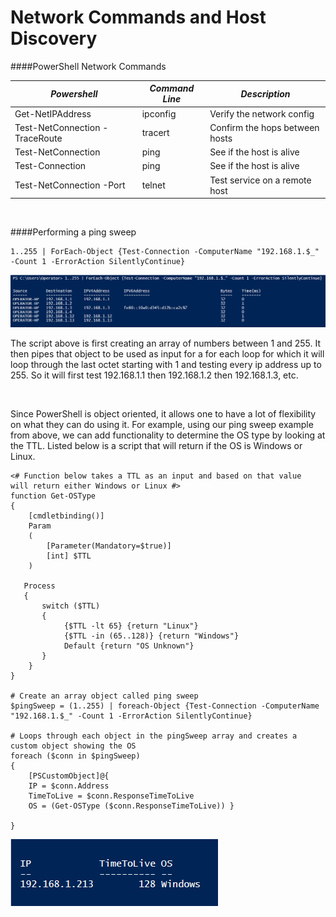 
# Network Commands and Host Discovery

####PowerShell Network Commands

| *Powershell*                    | *Command Line* | *Description*                 |
| -------------------------------| ----------------| ------------------------------|
| Get-NetIPAddress               | ipconfig        | Verify the network config     |
| Test-NetConnection -TraceRoute | tracert         | Confirm the hops between hosts|
| Test-NetConnection             | ping            | See if the host is alive      |
| Test-Connection                | ping            | See if the host is alive      |
| Test-NetConnection -Port       | telnet          | Test service on a remote host |


<br>

####Performing a ping sweep

    1..255 | ForEach-Object {Test-Connection -ComputerName "192.168.1.$_" -Count 1 -ErrorAction SilentlyContinue}

![](screenshots/ps_snip17.png)

The script above is first creating an array of numbers between 1 and 255. It then
pipes that object to be used as input for a for each loop for which it will loop through the last octet starting with 1
and testing every ip address up to 255.  So it will first test 192.168.1.1 then 192.168.1.2 then 
192.168.1.3, etc.

<br>

Since PowerShell is object oriented, it allows one to have a lot of flexibility on what they can 
do using it.  For example, using our ping sweep example from above, we can add functionality to 
determine the OS type by looking at the TTL.  Listed below is a script that will return if the 
OS is Windows or Linux.

    <# Function below takes a TTL as an input and based on that value
    will return either Windows or Linux #>
    function Get-OSType
    {
        [cmdletbinding()]
        Param
        (
            [Parameter(Mandatory=$true)]
            [int] $TTL
        )
    
       Process
       {
           switch ($TTL)
           {
                {$TTL -lt 65} {return "Linux"}
                {$TTL -in (65..128)} {return "Windows"}
                Default {return "OS Unknown"}
           }
        }
    }
    
    # Create an array object called ping sweep
    $pingSweep = (1..255) | foreach-Object {Test-Connection -ComputerName "192.168.1.$_" -Count 1 -ErrorAction SilentlyContinue}
    
    # Loops through each object in the pingSweep array and creates a custom object showing the OS
    foreach ($conn in $pingSweep)
    {
        [PSCustomObject]@{
        IP = $conn.Address
        TimeToLive = $conn.ResponseTimeToLive
        OS = (Get-OSType ($conn.ResponseTimeToLive)) }
    
    }


![](screenshots/ps_snip19.png)